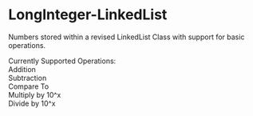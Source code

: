 # LongInteger-LinkedList
Numbers stored within a revised LinkedList Class with support for basic operations.

Currently Supported Operations:\
Addition\
Subtraction\
Compare To\
Multiply by 10^x\
Divide by 10^x
